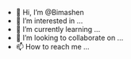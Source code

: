 - 👋 Hi, I’m @Bimashen
- 👀 I’m interested in ...
- 🌱 I’m currently learning ...
- 💞️ I’m looking to collaborate on ...
- 📫 How to reach me ...

<!---
Bimashen/Bimashen is a ✨ special ✨ repository because its `README.md` (this file) appears on your GitHub profile.
You can click the Preview link to take a look at your changes.
--->
